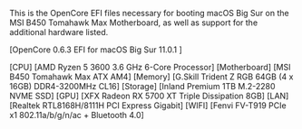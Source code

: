 This is the OpenCore EFI files necessary for booting macOS Big Sur on the MSI B450 Tomahawk Max Motherboard, as well as support for the additional hardware listed.

[OpenCore 0.6.3 EFI for macOS Big Sur 11.0.1 ]

[CPU] [AMD Ryzen 5 3600 3.6 GHz 6-Core Processor]
[Motherboard] [MSI B450 Tomahawk Max ATX AM4]
[Memory] [G.Skill Trident Z RGB 64GB (4 x 16GB) DDR4-3200MHz CL16]
[Storage] [Inland Premium 1TB M.2-2280 NVME SSD]
[GPU] [XFX Radeon RX 5700 XT Triple Dissipation 8GB]
[LAN] [Realtek RTL8168H/8111H PCI Express Gigabit]
[WIFI] [Fenvi FV-T919 PCIe x1 802.11a/b/g/n/ac + Bluetooth 4.0]
